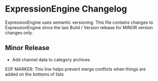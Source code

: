 # ExpressionEngine Changelog

ExpressionEngine uses semantic versioning. This file contains changes to ExpressionEngine since the last Build / Version release for MINOR version changes only.

## Minor Release

- Add channel data to category archives

EOF MARKER: This line helps prevent merge conflicts when things are
added on the bottoms of lists
